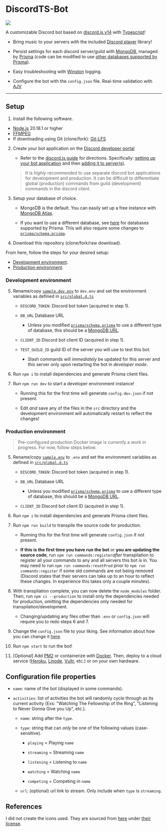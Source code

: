 # DiscordTS-Bot

[![](https://img.shields.io/github/license/IronBatman2715/DiscordTS-Bot.svg?branch=main)](https://github.com/IronBatman2715/DiscordTS-Bot/blob/main/LICENSE)

A customizable Discord bot based on [discord.js v14](https://discord.js.org) with [Typescript](https://www.typescriptlang.org/)!

- Bring music to your servers with the included [Discord player](https://discord-player.js.org) library!

- Persist settings for each discord server/guild with [MongoDB](https://www.mongodb.com/), managed by [Prisma](https://www.prisma.io) (code can be modified to use [other databases supported by Prisma](https://www.prisma.io/docs/reference/database-reference/supported-databases)).

- Easy troubleshooting with [Winston](https://github.com/winstonjs/winston) logging.

- Configure the bot with the `config.json` file. Real-time validation with [AJV](https://ajv.js.org/)

---

## Setup

1. Install the following software.

- [Node.js](https://nodejs.org/) 20.18.1 or higher
- [FFMPEG](https://ffmpeg.org/)
- If downloading using Git (clone/fork): [Git-LFS](https://git-lfs.com/)

2. Create your bot application on the [Discord developer portal](https://discord.com/developers/applications)
   - Refer to the [discord.js guide](https://discordjs.guide) for directions. Specifically: [setting up your bot application](https://discordjs.guide/preparations/setting-up-a-bot-application) and then [adding it to server(s)](https://discordjs.guide/preparations/adding-your-bot-to-servers).

   > It is _highly_ recommended to use separate discord bot applications for development and production. It can be difficult to differentiate global (production) commands from guild (development) commands in the discord client.

3. Setup your database of choice.
   - MongoDB is the default. You can easily set up a free instance with [MongoDB Atlas](https://www.mongodb.com/atlas).

   - If you want to use a different database, see [here](https://www.prisma.io/docs/reference/database-reference/supported-databases) for databases supported by Prisma. This will also require some changes to [`prisma/schema.prisma`](prisma/schema.prisma).

4. Download this repository (clone/fork/raw download).

From here, follow the steps for your desired setup:

- [Development environment](#development-environment).
- [Production environment](#production-environment).

### Development environment

5. Rename/copy [`sample.dev.env`](sample.dev.env) to `dev.env` and set the environment variables as defined in [`src/global.d.ts`](src/global.d.ts)
   - `DISCORD_TOKEN`: Discord bot token (acquired in step 1).

   - `DB_URL` Database URL
     - Unless you modified [`prisma/schema.prisma`](prisma/schema.prisma) to use a different type of database, this should be a [MongoDB URL](https://www.mongodb.com/docs/manual/reference/connection-string/).

   - `CLIENT_ID` Discord bot client ID (acquired in step 1).

   - `TEST_GUILD_ID` guild ID of the server you will use to test this bot.
     - Slash commands will _immediately_ be updated for this server and this server only upon restarting the bot in _developer mode_.

6. Run `npm i` to install dependencies and generate Prisma client files.

7. Run `npm run dev` to start a developer environment instance!
   - Running this for the first time will generate `config.dev.json` if not present.

   - Edit _and_ save any of the files in the `src` directory and the development environment will automatically restart to reflect the changes!

### Production environment

> Pre-configured production Docker image is currently a work in progress. For now, follow steps below.

5. Rename/copy [`sample.env`](sample.env) to `.env` and set the environment variables as defined in [`src/global.d.ts`](src/global.d.ts)
   - `DISCORD_TOKEN`: Discord bot token (acquired in step 1).

   - `DB_URL` Database URL
     - Unless you modified [`prisma/schema.prisma`](prisma/schema.prisma) to use a different type of database, this should be a [MongoDB URL](https://www.mongodb.com/docs/manual/reference/connection-string/).

   - `CLIENT_ID` Discord bot client ID (acquired in step 1).

6. Run `npm i` to install dependencies and generate Prisma client files.

7. Run `npm run build` to transpile the source code for production.
   - Running this for the first time will generate `config.json` if not present.

   - **If this is the first time you have run the bot** or **you are updating the source code**, run `npm run commands:register`_after_ transpilation to register all your commands to any and all servers this bot is in. You may need to run `npm run commands:resetProd` prior to `npm run commands:register` if some old commands are not being removed (Discord states that their servers can take up to an hour to reflect these changes. In experience this takes only a couple minutes).

8. With transpilation complete, you can now delete the `node_modules` folder. Then, run `npm ci --production` to install only the dependencies needed for production, omitting the dependencies only needed for transpilation/development.
   - Changing/updating any files other than `.env` or `config.json` will require you to redo steps 6 and 7.

9. Change the `config.json` file to your liking. See information about how you can change it [here](#configuration-file-properties).

10. Run `npm start` to run the bot!

11. [Optional] Add [PM2](https://www.npmjs.com/package/pm2) or containerize with [Docker](https://docs.docker.com/). Then, deploy to a cloud service ([Heroku](https://www.heroku.com/), [Linode](https://www.linode.com/), [Vultr](https://www.vultr.com/), etc.) or on your own hardware.

## Configuration file properties

- `name`: name of the bot (displayed in some commands).

- `activities`: list of activities the bot will randomly cycle through as its current activity (Exs: "Watching The Fellowship of the Ring", "Listening to Never Gonna Give you Up", etc.).
  - `name`: string after the `type`.

  - `type`: string that can _only_ be one of the following values (case-sensitive).
    - `playing` = Playing `name`

    - `streaming` = Streaming `name`

    - `listening` = Listening to `name`

    - `watching` = Watching `name`

    - `competing` = Competing in `name`

  - `url`: (optional) url link to stream. Only include when `type` is `streaming`.

## References

I did not create the icons used. They are sourced from [here](https://pixabay.com/illustrations/icons-web-development-website-design-2188729/) under [their license](https://pixabay.com/service/license/).
